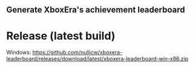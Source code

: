 ## Generate XboxEra's achievement leaderboard

# Release (latest build)

Windows: https://github.com/nullicw/xboxera-leaderboard/releases/download/latest/xboxera-leaderboard-win-x86.zip
